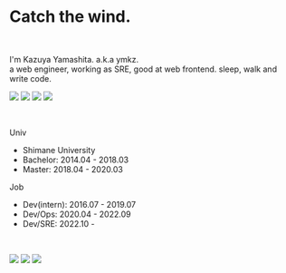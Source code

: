 # Catch the wind.

<br />

I'm Kazuya Yamashita. a.k.a ymkz.  
a web engineer, working as SRE, good at web frontend.
sleep, walk and write code.  

[![](https://img.shields.io/badge/-Frontend-black?style=for-the-badge)](https://ymkz.co)
[![](https://img.shields.io/badge/-TypeScript-black?style=for-the-badge)](https://ymkz.co)
[![](https://img.shields.io/badge/-Node.js-black?style=for-the-badge)](https://ymkz.co)
[![](https://img.shields.io/badge/-SRE-black?style=for-the-badge)](https://ymkz.co)

<br />

Univ
- Shimane University
- Bachelor: 2014.04 - 2018.03
- Master: 2018.04 - 2020.03

Job
- Dev(intern): 2016.07 - 2019.07
- Dev/Ops: 2020.04 - 2022.09
- Dev/SRE: 2022.10 -

<br />

[![](https://img.shields.io/badge/-GitHub-black?style=for-the-badge&logo=github&logoColor=white)](https://github.com/ymkz)
[![](https://img.shields.io/badge/-Twitter-black?style=for-the-badge&logo=twitter&logoColor=white)](https://twitter.com/ymkz)
[![](https://img.shields.io/badge/-LinkedIn-black?style=for-the-badge&logo=linkedin&logoColor=white)](https://linkedin.com/in/ymkz)
